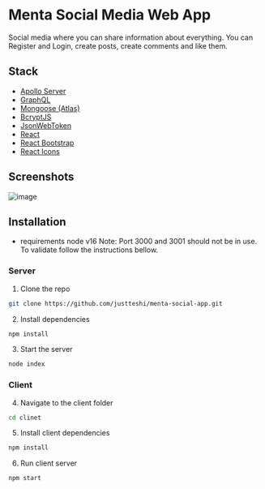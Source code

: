 # Menta Social Media Web App
Social media where you can share information about everything. You can Register and Login, create posts, create comments and like them.

## Stack
* [Apollo Server](https://www.apollographql.com/docs/apollo-server/)
* [GraphQL](https://graphql.org/)
* [Mongoose (Atlas)](https://www.mongodb.com/atlas/database)
* [BcryptJS](https://www.npmjs.com/package/bcrypt)
* [JsonWebToken](https://www.npmjs.com/package/jsonwebtoken)
* [React](https://reactjs.org/)
* [React Bootstrap](https://react-bootstrap.github.io/)
* [React Icons](https://react-icons.github.io/react-icons)
## Screenshots

![image](https://res.cloudinary.com/menta-photos/image/upload/v1640520515/Screenshot_2021-12-26_at_14-06-22_Menta_Social_App_nfoch2.png)

## Installation
* requirements
  node v16
  Note: Port 3000 and 3001 should not be in use. To validate follow the instructions bellow.
### Server
 1. Clone the repo
 ```bash
 git clone https://github.com/justteshi/menta-social-app.git
 ```
 2. Install dependencies
 ```bash
npm install
 ```
 3. Start the server
 ```bash
node index
 ```
### Client
 4. Navigate to the client folder
 ```bash
 cd clinet
 ```
 5. Install client dependencies
 ```bash
 npm install
 ```
 6. Run client server
 ```bash
 npm start
 ```
